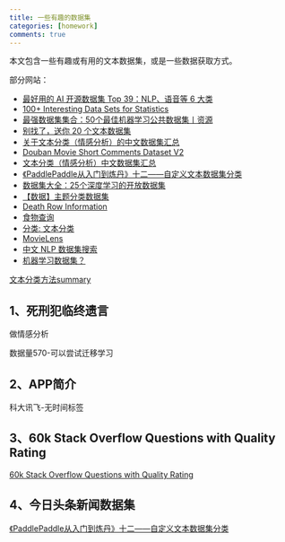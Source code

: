 ```yaml
---
title: 一些有趣的数据集
categories: [homework]
comments: true
---
```


本文包含一些有趣或有用的文本数据集，或是一些数据获取方式。

部分网站：
+ [最好用的 AI 开源数据集 Top 39：NLP、语音等 6 大类](https://www.oschina.net/news/82233/ai-top-39)
+ [100+ Interesting Data Sets for Statistics](https://rs.io/100-interesting-data-sets-for-statistics/?utm_expid=50231141-3.8QxdstXzRuupDFRQRzuMHA.0&utm_referrer=http%3A%2F%2Ftop.jobbole.com%2F1098%2F)
+ [最强数据集集合：50个最佳机器学习公共数据集丨资源](https://cloud.tencent.com/developer/article/1369690)
+ [别找了，送你 20 个文本数据集](https://blog.csdn.net/qq_28168421/article/details/90309686)
+ [关于文本分类（情感分析）的中文数据集汇总](https://blog.csdn.net/alip39/article/details/95891321)
+ [Douban Movie Short Comments Dataset V2](https://www.kaggle.com/utmhikari/doubanmovieshortcomments)
+ [文本分类（情感分析）中文数据集汇总](https://zhuanlan.zhihu.com/p/80029681)
+ [《PaddlePaddle从入门到炼丹》十二——自定义文本数据集分类](https://cloud.tencent.com/developer/article/1623068)
+ [数据集大全：25个深度学习的开放数据集](https://developer.aliyun.com/article/576274)
+ [【数据】主题分类数据集](https://zhuanlan.zhihu.com/p/129893846)
+ [Death Row Information](https://www.tdcj.texas.gov/death_row/dr_executed_offenders.html)
+ [食物查询](https://foodb.ca/foods)
+ [分类: 文本分类](https://hyper.ai/area/%e6%96%87%e6%9c%ac%e5%88%86%e7%b1%bb)
+ [MovieLens](https://grouplens.org/datasets/movielens/)
+ [中文 NLP 数据集搜索](https://www.cluebenchmarks.com/dataSet_search.html)
+ [机器学习数据集？](https://www.zhihu.com/question/63383992/answer/222718972)

[文本分类方法summary](https://www.heywhale.com/mw/project/5be7e948954d6e0010632ef2)

## 1、死刑犯临终遗言

做情感分析

数据量570-可以尝试迁移学习

## 2、APP简介

科大讯飞-无时间标签

## 3、60k Stack Overflow Questions with Quality Rating

[60k Stack Overflow Questions with Quality Rating](https://www.kaggle.com/imoore/60k-stack-overflow-questions-with-quality-rate)

## 4、今日头条新闻数据集
[《PaddlePaddle从入门到炼丹》十二——自定义文本数据集分类](https://cloud.tencent.com/developer/article/1623068)
